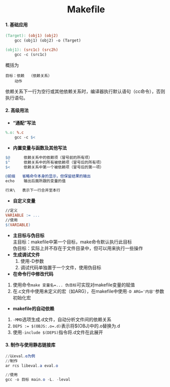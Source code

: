 # <center>Makefile</center>  

#### 1. 基础应用  
```makefile
(Target): (obj1) (obj2)
    gcc (obj1) (obj2) -o (Target)

(obj1): (src1c) (src2h)
    gcc -c (src1c)
```  
概括为  
```
目标：依赖  （依赖关系）
    动作
```  
    
依赖关系下一行为空行或其他依赖关系时，编译器执行默认语句（cc命令），否则执行语句。  
#### 2. 高级用法
* **“通配”写法**
```makefile
%.o: %.c
    gcc -c $<
```  
* **内置变量与函数及其他写法**
```makefile
$@      依赖关系中的依赖项（冒号前的所有项）
$^      依赖关系中的所有被依赖项（冒号后的所有项）
$<      依赖关系中第一个被依赖项（冒号后的第一项）

@前缀   省略命令本身的显示，但保留结果的输出
echo    输出后面所跟的变量的值

行末\   表示下一行合并至本行
```
* **自定义变量**
```makefile
//定义
VARIABLE := ...
//使用
$(VARIABLE)
```  
* **主目标与伪目标**  
主目标：makefile中第一个目标，make命令默认执行此目标  
伪目标：实际上并不存在于文件目录中，但可以用来执行一些操作  
* **生成调试文件**  
    1. 使用-D参数  
    2. 调试代码单独置于一个文件，使用伪目标  
* **在命令行中修改代码**
1. 使用命令`make 变量名=... 伪目标`可实现对makefile变量的赋值  
2. 在.c文件中使用未定义的宏（如ARG），在makefile中使用`-D ARG='内容'`参数初始化宏  
* **makefile的自动依赖**
1. `-MMD`选项生成.d文件，自动分析文件间的依赖关系  
2. `DEPS := $(OBJS:.o=.d)`表示将$(OBJ)中的.o替换为.d  
3. 使用`-include $(DEPS)`指令将.d文件在此展开  

#### 3. 制作与使用静态链接库
```PowerShell
//以eval.o为例
//制作
ar rcs libeval.a eval.o

//使用
gcc -o 目标 main.o -L. -leval
```